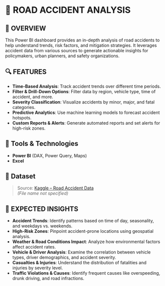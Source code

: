 # 🚗 ROAD ACCIDENT ANALYSIS

## 📝 OVERVIEW

This Power BI dashboard provides an in-depth analysis of road accidents to help understand trends, risk factors, and mitigation strategies. It leverages accident data from various sources to generate actionable insights for policymakers, urban planners, and safety organizations.

## 🔍 FEATURES

- **Time-Based Analysis**: Track accident trends over different time periods.  
- **Filter & Drill-Down Options**: Filter data by region, vehicle type, time of accident, and more.  
- **Severity Classification**: Visualize accidents by minor, major, and fatal categories.  
- **Predictive Analytics**: Use machine learning models to forecast accident hotspots.  
- **Custom Reports & Alerts**: Generate automated reports and set alerts for high-risk zones.

## 🔧 Tools & Technologies

- **Power BI** (DAX, Power Query, Maps)  
- **Excel**

## 📁 Dataset

> Source: [Kaggle – Road Accident Data](https://www.kaggle.com/)  
> *(File name not specified)*

## 🎯 EXPECTED INSIGHTS

- **Accident Trends**: Identify patterns based on time of day, seasonality, and weekdays vs. weekends.  
- **High-Risk Zones**: Pinpoint accident-prone locations using geospatial analysis.  
- **Weather & Road Conditions Impact**: Analyze how environmental factors affect accident rates.  
- **Vehicle & Driver Analysis**: Examine the correlation between vehicle types, driver demographics, and accident severity.  
- **Casualties & Injuries**: Understand the distribution of fatalities and injuries by severity level.  
- **Traffic Violations & Causes**: Identify frequent causes like overspeeding, drunk driving, and road infractions.

